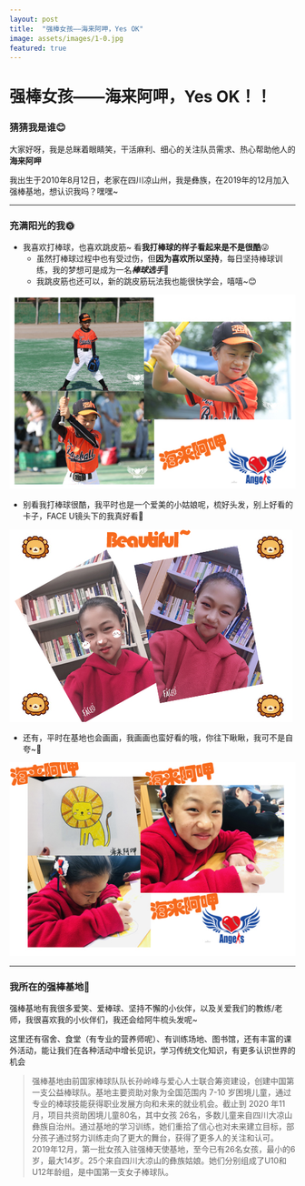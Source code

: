 ```yaml
---
layout: post
title:  "强棒女孩——海来阿呷，Yes OK"
image: assets/images/1-0.jpg
featured: true
---
```

# 强棒女孩——海来阿呷，Yes OK！！  
### 猜猜我是谁😊
大家好呀，我是总眯着眼睛笑，干活麻利、细心的关注队员需求、热心帮助他人的**海来阿呷**

我出生于2010年8月12日，老家在四川凉山州，我是彝族，在2019年的12月加入强棒基地，想认识我吗？嘿嘿~

****

### 充满阳光的我🌞
* 我喜欢打棒球，也喜欢跳皮筋~ 看**我打棒球的样子看起来是不是很酷**😜  
  * 虽然打棒球过程中也有受过伤，但**因为喜欢所以坚持**，每日坚持棒球训练，我的梦想可是成为一名***棒球选手***🧭  
  * 我跳皮筋也还可以，新的跳皮筋玩法我也能很快学会，嘻嘻~😊  

![打棒球的我](../assets/images/充满阳光的我2.jpg)  
* 别看我打棒球很酷，我平时也是一个爱美的小姑娘呢，梳好头发，别上好看的卡子，FACE U镜头下的我真好看👩  

![爱美的我](../assets/images/未标题-4.jpg) 
* 还有，平时在基地也会画画，我画画也蛮好看的哦，你往下瞅瞅，我可不是自夸~🦁  

![画画的我](../assets/images/未标题-3.jpg)  

***

### 我所在的强棒基地🏏
强棒基地有我很多爱笑、爱棒球、坚持不懈的小伙伴，以及关爱我们的教练/老师，我很喜欢我的小伙伴们，我还会给阿牛梳头发呢~  

这里还有宿舍、食堂（有专业的营养师呢）、有训练场地、图书馆，还有丰富的课外活动，能让我们在各种活动中增长见识，学习传统文化知识，有更多认识世界的机会

>强棒基地由前国家棒球队队长孙岭峰与爱心人士联合筹资建设，创建中国第一支公益棒球队。基地主要资助对象为全国范围内 7-10 岁困境儿童，通过专业的棒球技能获得职业发展方向和未来的就业机会。截止到 2020 年11月，项目共资助困境儿童80名，其中女孩 26名，多数儿童来自四川大凉山彝族自治州。通过基地的学习训练，她们重拾了信心也对未来建立目标，部分孩子通过努力训练走向了更大的舞台，获得了更多人的关注和认可。  
2019年12月，第一批女孩入驻强棒天使基地，至今已有26名女孩，最小的6岁，最大14岁。25个来自四川大凉山的彝族姑娘。她们分别组成了U10和U12年龄组，是中国第一支女子棒球队。
